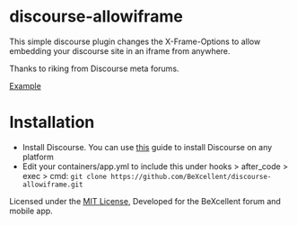 # discourse-allowiframe

This simple discourse plugin changes the X-Frame-Options to allow embedding your discourse site in an iframe from anywhere.

Thanks to riking from Discourse meta forums.

[Example](http://forum.bexcellent.org.uk)

# Installation
  
  - Install Discourse. You can use [this](https://github.com/discourse/discourse/blob/master/docs/INSTALL-digital-ocean.md) guide to install Discourse on any platform
  - Edit your containers/app.yml to include this under hooks > after_code > exec > cmd:
    ```git clone https://github.com/BeXcellent/discourse-allowiframe.git```

Licensed under the [MIT License](https://tldrlegal.com/license/mit-license), Developed for the BeXcellent forum and mobile app.
